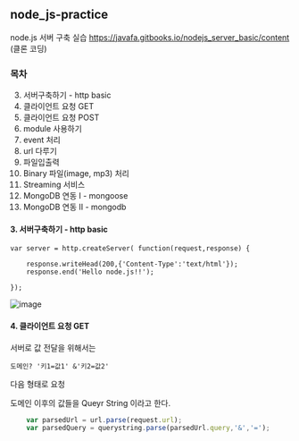 ## node_js-practice

node.js 서버 구축 실습
https://javafa.gitbooks.io/nodejs_server_basic/content  (클론 코딩)

### 목차

3. 서버구축하기 - http basic
4. 클라이언트 요청 GET
5. 클라이언트 요청 POST
6. module 사용하기
7. event 처리
8. url 다루기
9. 파일입출력
10. Binary 파일(image, mp3) 처리
11. Streaming 서비스
12. MongoDB 연동 I - mongoose
13. MongoDB 연동 II - mongodb

#### 3. 서버구축하기 - http basic

```
var server = http.createServer( function(request,response) { 

    response.writeHead(200,{'Content-Type':'text/html'});
    response.end('Hello node.js!!');

});
```

![image](https://user-images.githubusercontent.com/86222639/154005141-cda6e6f6-feaa-4c4c-bd85-f2c2df7d4b33.png)


#### 4. 클라이언트 요청 GET

서버로 값 전달을 위해서는
```
도메인? '키1=값1' &'키2=값2' 
```
다음 형태로 요청

도메인 이후의 값들을 Queyr String 이라고 한다.

``` javascript
    var parsedUrl = url.parse(request.url);
    var parsedQuery = querystring.parse(parsedUrl.query,'&','=');   
```

